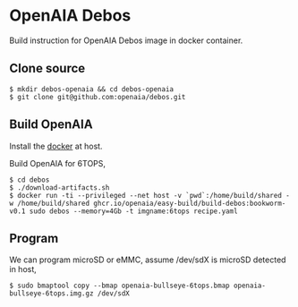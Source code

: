 # OpenAIA Debos

Build instruction for OpenAIA Debos image in docker container.

## Clone source

```
$ mkdir debos-openaia && cd debos-openaia
$ git clone git@github.com:openaia/debos.git
```

## Build OpenAIA

Install the [docker](https://docs.docker.com/engine/install/ubuntu/) at host.

Build OpenAIA for 6TOPS,
```
$ cd debos
$ ./download-artifacts.sh
$ docker run -ti --privileged --net host -v `pwd`:/home/build/shared -w /home/build/shared ghcr.io/openaia/easy-build/build-debos:bookworm-v0.1 sudo debos --memory=4Gb -t imgname:6tops recipe.yaml
```

## Program

We can program microSD or eMMC, assume /dev/sdX is microSD detected in host,
```
$ sudo bmaptool copy --bmap openaia-bullseye-6tops.bmap openaia-bullseye-6tops.img.gz /dev/sdX
```
